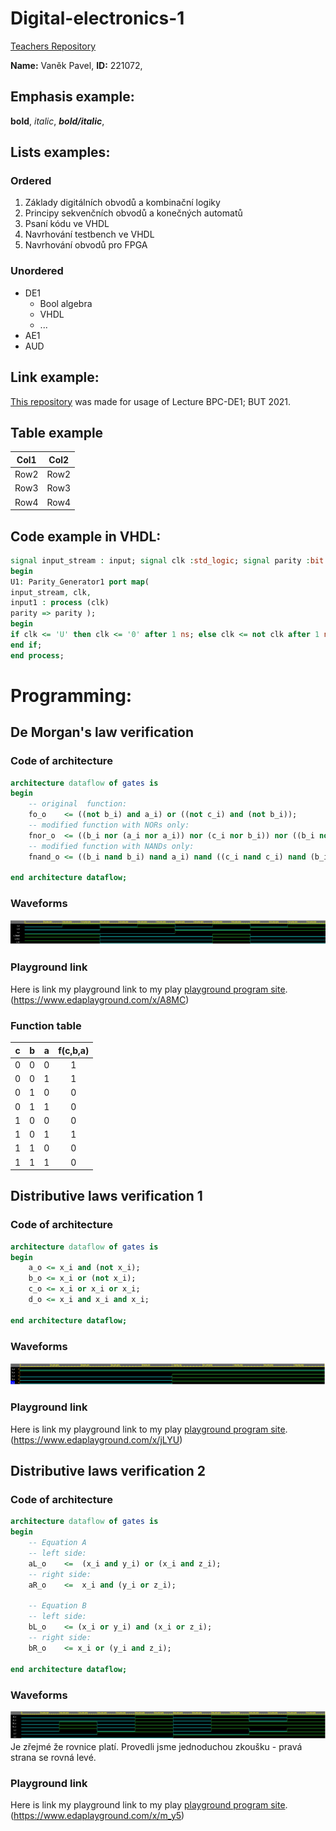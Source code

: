 # Digital-electronics-1
[Teachers Repository](https://github.com/tomas-fryza/Digital-electronics-1)

**Name:** Vaněk Pavel,
**ID:** 221072,
## Emphasis example:
**bold**,
*italic*,
***bold/italic***,
## Lists examples:
### Ordered
1. Základy digitálních obvodů a kombinační logiky
2. Principy sekvenčních obvodů a konečných automatů
3. Psaní kódu ve VHDL
4. Navrhování testbench ve VHDL
5. Navrhování obvodů pro FPGA
### Unordered
* DE1
    * Bool algebra
    * VHDL
    * ...
* AE1
* AUD
## Link example:
[This repository](https://github.com/Bobik77/Digital-electronics-1) was made for usage of  Lecture BPC-DE1;  BUT 2021.
## Table example
 | Col1  | Col2 |
 | :--: | :--: |
 | Row2 |  Row2 |
 | Row3 |  Row3 |
 | Row4 |  Row4 |
 ## Code example in VHDL:
```vhdl
signal input_stream : input; signal clk :std_logic; signal parity :bit ;
begin
U1: Parity_Generator1 port map(
input_stream, clk,
input1 : process (clk)
parity => parity );
begin
if clk <= 'U' then clk <= '0' after 1 ns; else clk <= not clk after 1 ns;
end if;
end process;
```
# Programming:
## De Morgan's law verification
### Code of architecture
```vhdl
architecture dataflow of gates is
begin
	-- original  function:
    fo_o    <= ((not b_i) and a_i) or ((not c_i) and (not b_i));
    -- modified function with NORs only:
    fnor_o  <= ((b_i nor (a_i nor a_i)) nor (c_i nor b_i)) nor ((b_i nor (a_i nor a_i)) nor (c_i nor b_i));
    -- modified function with NANDs only:
    fnand_o <= ((b_i nand b_i) nand a_i) nand ((c_i nand c_i) nand (b_i nand b_i));

end architecture dataflow;
```
### Waveforms
![waveforms](img/waveform.png)
### Playground link
Here is link my playground link to my play [playground program site](https://www.edaplayground.com/x/A8MC).
(https://www.edaplayground.com/x/A8MC)
### Function table
| **c** | **b** |**a** | **f(c,b,a)** |
| :-: | :-: | :-: | :-: |
| 0 | 0 | 0 | 1 |
| 0 | 0 | 1 | 1 |
| 0 | 1 | 0 | 0 |
| 0 | 1 | 1 | 0 |
| 1 | 0 | 0 | 0 |
| 1 | 0 | 1 | 1 |
| 1 | 1 | 0 | 0 |
| 1 | 1 | 1 | 0 |
## Distributive laws verification 1 
### Code of architecture
```vhdl
architecture dataflow of gates is
begin
	a_o <= x_i and (not x_i);
    b_o <= x_i or (not x_i);
    c_o <= x_i or x_i or x_i;
    d_o <= x_i and x_i and x_i;

end architecture dataflow;
```
### Waveforms
![waveforms](img/waveform1.png)
### Playground link
Here is link my playground link to my play [playground program site](https://www.edaplayground.com/x/jLYU).
(https://www.edaplayground.com/x/jLYU)


## Distributive laws verification 2 
### Code of architecture
```vhdl
architecture dataflow of gates is
begin
	-- Equation A
	-- left side:
    aL_o    <=  (x_i and y_i) or (x_i and z_i);
    -- right side:
    aR_o    <=  x_i and (y_i or z_i);
    
    -- Equation B
	-- left side:
    bL_o    <= (x_i or y_i) and (x_i or z_i);
    -- right side:
    bR_o    <= x_i or (y_i and z_i);

end architecture dataflow;
```
### Waveforms
![waveforms](img/waveform2.png)
Je zřejmé že rovnice platí. Provedli jsme jednoduchou zkoušku - pravá strana se rovná levé.
### Playground link
Here is link my playground link to my play [playground program site](https://www.edaplayground.com/x/m_y5).
(https://www.edaplayground.com/x/m_y5)